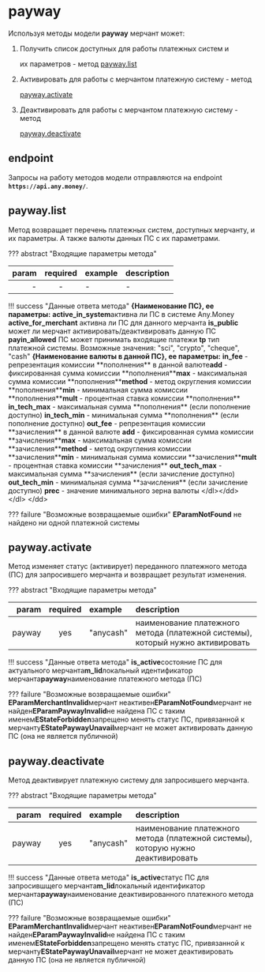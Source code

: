 # payway

Используя методы модели **payway** мерчант может:

1. Получить список доступных для работы платежных систем и 

   их параметров - метод [payway.list](payway.md#payway_list)

2. Активировать для работы с мерчантом платежную систему - метод 

   [payway.activate](payway.md#payway_activate)

3. Деактивировать для работы с мерчантом платежную систему - метод 

   [payway.deactivate](payway.md#payway_deactivate)

## endpoint

Запросы на работу методов модели отправляются на endpoint **`https://api.any.money/`**.

## payway.list

Метод возвращает перечень платежных систем, доступных мерчанту, и их параметры. А также валюты данных ПС с их параметрами.

??? abstract "Входящие параметры метода"

| param | required | example | description |
| ---: | :---: | :--- | :--- |
| - | - | - | - |

!!! success "Данные ответа метода" **{Наименование ПС}, ее параметры:** **active\_in\_system**активна ли ПС в системе Any.Money **active\_for\_merchant** активна ли ПС для данного мерчанта **is\_public** может ли мерчант активировать/деактивировать данную ПС **payin\_allowed** ПС может принимать входящие платежи **tp** тип платежной системы. Возможные значения: "sci", "crypto", "cheque", "cash" **{Наименование валюты в данной ПС}, ее параметры:** **in\_fee** - репрезентация комиссии \*\*пополнения\*\* в данной валюте**add** - фиксированная сумма комиссии \*\*пополнения\*\***max** - максимальная сумма комиссии \*\*пополнения\*\***method** - метод округления комиссии \*\*пополнения\*\***min** - минимальная сумма комиссии \*\*пополнения\*\***mult** - процентная ставка комиссии \*\*пополнения\*\* **in\_tech\_max** - максимальная сумма \*\*пополнения\*\* \(если пополнение доступно\) **in\_tech\_min** - минимальная сумма \*\*пополнения\*\* \(если пополнение доступно\) **out\_fee** - репрезентация комиссии \*\*зачисления\*\* в данной валюте **add** - фиксированная сумма комиссии \*\*зачисления\*\***max** - максимальная сумма комиссии \*\*зачисления\*\***method** - метод округления комиссии \*\*зачисления\*\***min** - минимальная сумма комиссии \*\*зачисления\*\***mult** - процентная ставка комиссии \*\*зачисления\*\* **out\_tech\_max** - максимальная сумма \*\*зачисления\*\* \(если зачисление доступно\) **out\_tech\_min** - минимальная сумма \*\*зачисления\*\* \(если зачисление доступно\) **prec** - значение минимального зерна валюты &lt;/dl&gt;&lt;/dd&gt; &lt;/dl&gt; &lt;/dd&gt;

??? failure "Возможные возвращаемые ошибки" **EParamNotFound** не найдено ни одной платежной системы

## payway.activate

Метод изменяет статус \(активирует\) переданного платежного метода \(ПС\) для запросившего мерчанта и возвращает результат изменения.

??? abstract "Входящие параметры метода"

| param | required | example | description |
| ---: | :---: | :--- | :--- |
| payway | yes | "anycash" | наименование платежного метода \(платежной системы\), который нужно активировать |

!!! success "Данные ответа метода" **is\_active**состояние ПС для актуального мерчанта**m\_lid**локальный идентификатор мерчанта**payway**наименование платежного метода \(ПС\)

??? failure "Возможные возвращаемые ошибки" **EParamMerchantInvalid**мерчант неактивен**EParamNotFound**мерчант не найден**EParamPaywayInvalid**не найдена ПС с таким именем**EStateForbidden**запрещено менять статус ПС, привязанной к мерчанту**EStatePaywayUnavail**мерчант не может активировать данную ПС \(она не является публичной\)

## payway.deactivate

Метод деактивирует платежную систему для запросившего мерчанта.

??? abstract "Входящие параметры метода"

| param | required | example | description |
| ---: | :---: | :--- | :--- |
| payway | yes | "anycash" | наименование платежного метода \(платежной системы\), которую нужно деактивировать |

!!! success "Данные ответа метода" **is\_active**статус ПС для запросившщего мерчанта**m\_lid**локальный идентификатор мерчанта**payway**наименование деактивированного платежного метода \(ПС\)

??? failure "Возможные возвращаемые ошибки" **EParamMerchantInvalid**мерчант неактивен**EParamNotFound**мерчант не найден**EParamPaywayInvalid**не найдена ПС с таким именем**EStateForbidden**запрещено менять статус ПС, привязанной к мерчанту**EStatePaywayUnavail**мерчант не может деактивировать данную ПС \(она не является публичной\)

